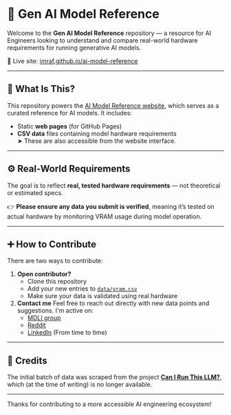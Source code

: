 # 🧠 Gen AI Model Reference

Welcome to the **Gen AI Model Reference** repository — a resource for AI Engineers looking to understand and compare real-world hardware requirements for running generative AI models.

🔗 Live site: [imraf.github.io/ai-model-reference](https://imraf.github.io/ai-model-reference)

---

## 📘 What Is This?

This repository powers the [AI Model Reference website](https://imraf.github.io/ai-model-reference), which serves as a curated reference for AI models. It includes:

- Static **web pages** (for GitHub Pages)
- **CSV data** files containing model hardware requirements  
  ➤ These are also accessible from the website interface.

---

## ⚙️ Real-World Requirements

The goal is to reflect **real, tested hardware requirements** — not theoretical or estimated specs.

👉 **Please ensure any data you submit is verified**, meaning it’s tested on actual hardware by monitoring VRAM usage during model operation.

---

## ➕ How to Contribute

There are two ways to contribute:

1. **Open contributor?**  
   - Clone this repository  
   - Add your new entries to [`data/vram.csv`](data/vram.csv)  
   - Make sure your data is validated using real hardware
2. **Contact me** Feel free to reach out directly with new data points and suggestions. I'm active on:
   - [MDLI group](https://www.facebook.com/groups/MDLI1/)
   - [Reddit](https://www.reddit.com/user/Oatilis/)
   - [LinkedIn](https://www.linkedin.com/in/rafael-ben-ari/) (From time to time)

---

## 🙏 Credits

The initial batch of data was scraped from the project **[Can I Run This LLM?](http://www.canirunthisllm.net/)**, which (at the time of writing) is no longer available.

---

Thanks for contributing to a more accessible AI engineering ecosystem!
